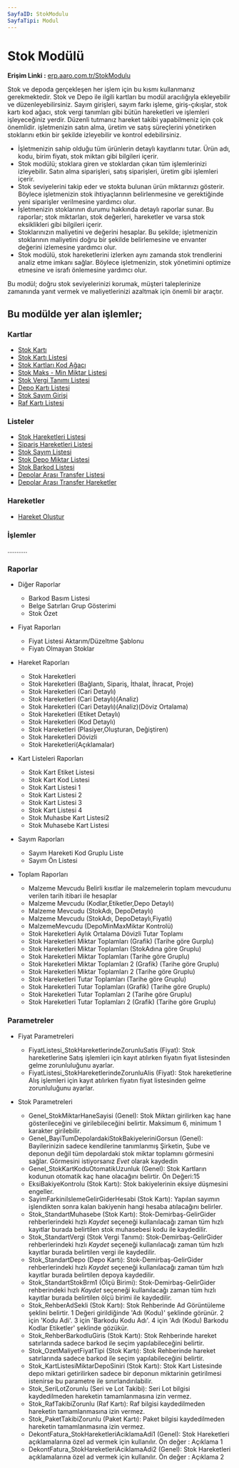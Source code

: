 ```yaml
---
SayfaID: StokModulu
SayfaTipi: Modul
---
```


# Stok Modülü

**Erişim Linki :** [erp.aaro.com.tr/StokModulu](https://erp.aaro.com.tr/StokModulu)

Stok ve depoda gerçekleşen her işlem için bu kısmı kullanmanız gerekmektedir. 
Stok ve Depo ile ilgili kartları bu modül aracılığıyla ekleyebilir ve düzenleyebilirsiniz.
Sayım girişleri, sayım farkı işleme, giriş-çıkışlar, stok kartı kod ağacı, stok vergi tanımları gibi bütün hareketleri ve işlemleri işleyeceğiniz yerdir. 
Düzenli tutmanız hareket takibi yapabilmeniz için çok önemlidir.
işletmenizin satın alma, üretim ve satış süreçlerini yönetirken stoklarını etkin bir şekilde izleyebilir ve kontrol edebilirsiniz.

- İşletmenizin sahip olduğu tüm ürünlerin detaylı kayıtlarını tutar. Ürün adı, kodu, birim fiyatı, stok miktarı gibi bilgileri içerir.
- Stok modülü; stoklara giren ve stoklardan çıkan tüm işlemlerinizi izleyebilir. Satın alma siparişleri, satış siparişleri, üretim gibi işlemleri içerir.
- Stok seviyelerini takip eder ve stokta bulunan ürün miktarınızı gösterir. Böylece işletmenizin stok ihtiyaçlarının belirlenmesine ve gerektiğinde yeni siparişler verilmesine yardımcı olur.
- İşletmenizin stoklarının durumu hakkında detaylı raporlar sunar. Bu raporlar; stok miktarları, stok değerleri, hareketler ve varsa stok eksiklikleri gibi bilgileri içerir.
- Stoklarınızın maliyetini ve değerini hesaplar. Bu şekilde; işletmenizin stoklarının maliyetini doğru bir şekilde belirlemesine ve envanter değerini izlemesine yardımcı olur.
- Stok modülü, stok hareketlerini izlerken aynı zamanda stok trendlerini analiz etme imkanı sağlar. Böylece işletmenizin, stok yönetimini optimize etmesine ve israfı önlemesine yardımcı olur.


Bu modül; doğru stok seviyelerinizi korumak, müşteri taleplerinize zamanında yanıt vermek ve maliyetlerinizi azaltmak için önemli bir araçtır.

## Bu modülde yer alan işlemler;

### Kartlar

- [Stok Kartı](../Stok/StokKarti.md)
- [Stok Kartı Listesi](../Stok/StokKartiListesi.md)
- [Stok Kartları Kod Ağacı](../Stok/StokKartiListesi.md)
- [Stok Maks - Min Miktar Listesi]()
- [Stok Vergi Tanımı Listesi]()
- [Depo Kartı Listesi]() 
- [Stok Sayım Girişi]()
- [Raf Kartı Listesi]()

### Listeler 

- [Stok Hareketleri Listesi](../Stok/KasaHareketleriListesi.md)
- [Sipariş Hareketleri Listesi]()
- [Stok Sayım Listesi]()
- [Stok Depo Miktar Listesi]()
- [Stok Barkod Listesi]()
- [Depolar Arası Transfer Listesi]()
- [Depolar Arası Transfer Hareketler]()

### Hareketler

- [Hareket Oluştur](../Banka/HareketOlustur.md)

### İşlemler

...........

### Raporlar

- Diğer Raporlar
	- Barkod Basım Listesi
	- Belge Satırları Grup Gösterimi
	- Stok Özet

- Fiyat Raporları
	- Fiyat Listesi Aktarım/Düzeltme Şablonu 	 	
	- Fiyatı Olmayan Stoklar

- Hareket Raporları
	- Stok Hareketleri
	- Stok Hareketleri (Bağlantı, Sipariş, İthalat, İhracat, Proje)
	- Stok Hareketleri (Cari Detaylı)	
	- Stok Hareketleri (Cari Detaylı)(Analiz)	
	- Stok Hareketleri (Cari Detaylı)(Analiz)(Döviz Ortalama)
	- Stok Hareketleri (Etiket Detaylı)
	- Stok Hareketleri (Kod Detaylı)
	- Stok Hareketleri (Plasiyer,Oluşturan, Değiştiren)
	- Stok Hareketleri Dövizli	
	- Stok Hareketleri(Açıklamalar)

- Kart Listeleri Raporları
	- Stok Kart Etiket Listesi
	- Stok Kart Kod Listesi		
	- Stok Kart Listesi 1	
	- Stok Kart Listesi 2	
	- Stok Kart Listesi 3	
	- Stok Kart Listesi 4	
	- Stok Muhasbe Kart Listesi2
	- Stok Muhasebe Kart Listesi

- Sayım Raporları
	- Sayım Hareketi Kod Gruplu Liste	
	- Sayım Ön Listesi

- Toplam Raporları
	- Malzeme Mevcudu	Belirli kısıtlar ile malzemelerin toplam mevcudunu verilen tarih itibari ile hesaplar
	- Malzeme Mevcudu (Kodlar,Etiketler,Depo Detaylı)
	- Malzeme Mevcudu (StokAdı, DepoDetaylı)
	- Malzeme Mevcudu (StokAdı, DepoDetaylı,Fiyatlı)
	- MalzemeMevcudu (DepoMinMaxMiktar Kontrolü)
	- Stok Hareketleri Aylık Ortalama Dövizli Tutar Toplamı
	- Stok Hareketleri Miktar Toplamları (Grafik) (Tarihe göre Gurplu)
	- Stok Hareketleri Miktar Toplamları (StokAdına göre Gruplu)
	- Stok Hareketleri Miktar Toplamları (Tarihe göre Gruplu)
	- Stok Hareketleri Miktar Toplamları 2 (Grafik) (Tarihe göre Gruplu)
	- Stok Hareketleri Miktar Toplamları 2 (Tarihe göre Gruplu)
	- Stok Hareketleri Tutar Toplamları (Tarihe göre Gruplu)
	- Stok Hareketleri Tutar Toplamları (Grafik) (Tarihe göre Gruplu)
	- Stok Hareketleri Tutar Toplamları 2 (Tarihe göre Gruplu)
	- Stok Hareketleri Tutar Toplamları 2 (Grafik) (Tarihe göre Gruplu)


### Parametreler

- Fiyat Parametreleri
	- FiyatListesi_StokHareketlerindeZorunluSatis (Fiyat): Stok hareketlerine Satış işlemleri için kayıt atılırken fiyatın fiyat listesinden gelme zorunluluğunu ayarlar.
	- FiyatListesi_StokHareketlerindeZorunluAlis (Fiyat): Stok hareketlerine Alış işlemleri için kayıt atılırken fiyatın fiyat listesinden gelme zorunluluğunu ayarlar.

- Stok Parametreleri
	- Genel_StokMiktarHaneSayisi (Genel): Stok Miktarı girilirken kaç hane gösterileceğini ve girilebileceğini belirtir. Maksimum 6, minimum 1 karakter girilebilir.
	- Genel_BayiTumDepolardakiStokBakiyeleriniGorsun (Genel): Bayilerinizin sadece kendilerine tanımlanmış Şirketin, Şube ve deponun değil tüm depolardaki stok miktar toplamını görmesini sağlar. Görmesini istiyorsanız *Evet* olarak kaydedin
	- Genel_StokKartKoduOtomatikUzunluk (Genel): Stok Kartların kodunun otomatik kaç hane olacağını belirtir. Ön Değeri:15
	- EksiBakiyeKontrolu (Stok Kartı): Stok bakiyelerinin eksiye düşmesini engeller.
	- SayimFarkiniIslemeGelirGiderHesabi (Stok Kartı): Yapılan sayımın işlendikten sonra kalan bakiyenin hangi hesaba atılacağını belirler.
	- Stok_StandartMuhasebe (Stok Kartı): Stok-Demirbaş-GelirGider rehberlerindeki hızlı *Kaydet* seçeneği kullanılacağı zaman tüm hızlı kayıtlar burada belirtilen stok muhasebesi kodu ile kaydedilir.
	- Stok_StandartVergi (Stok Vergi Tanımı): Stok-Demirbaş-GelirGider rehberlerindeki hızlı *Kaydet* seçeneği kullanılacağı zaman tüm hızlı kayıtlar burada belirtilen vergi ile kaydedilir.
	- Stok_StandartDepo (Depo Kartı): Stok-Demirbaş-GelirGider rehberlerindeki hızlı *Kaydet* seçeneği kullanılacağı zaman tüm hızlı kayıtlar burada belirtilen depoya kaydedilir.
	- Stok_StandartStokBrm1 (Ölçü Birimi): Stok-Demirbaş-GelirGider rehberindeki hızlı *Kaydet* seçeneği kullanılacağı zaman tüm hızlı kayıtlar burada belirtilen ölçü birimi ile kaydedilir.
	- Stok_RehberAdSekli (Stok Kartı): Stok Rehberinde Ad Görüntüleme şeklini belirtir. 1 Değeri girildiğinde 'Adı (Kodu)' şeklinde görünür. 2 için 'Kodu Adi'. 3 için 'Barkodu Kodu Adı'. 4 için 'Adı (Kodu) Barkodu Kodlar Etiketler' şeklinde gözükür.
	- Stok_RehberBarkodluGiris (Stok Kartı): Stok Rehberinde hareket satırlarında sadece barkod ile seçim yapılabileceğini belirtir.
	- Stok_OzetMaliyetFiyatTipi (Stok Kartı): Stok Rehberinde hareket satırlarında sadece barkod ile seçim yapılabileceğini belirtir.
	- Stok_KartListesiMiktarDepoSiniri (Stok Kartı): Stok Kart Listesinde depo miktari getirilirken sadece bir deponun miktarinin getirilmesi istenirse bu parametre ile sınırlandırılabilir.
	- Stok_SeriLotZorunlu (Seri ve Lot Takibi): Seri Lot bilgisi kaydedilmeden hareketin tamamlanmasına izin vermez.
	- Stok_RafTakibiZorunlu (Raf Kartı): Raf bilgisi kaydedilmeden hareketin tamamlanmasına izin vermez.
	- Stok_PaketTakibiZorunlu (Paket Kartı): Paket bilgisi kaydedilmeden hareketin tamamlanmasına izin vermez.
	- DekontFatura_StokHareketleriAciklamaAdi1 (Genel): Stok Hareketleri açıklamalarına özel ad vermek için kullanılır. Ön değer : Açıklama 1
	- DekontFatura_StokHareketleriAciklamaAdi2 (Genel): Stok Hareketleri açıklamalarına özel ad vermek için kullanılır. Ön değer : Açıklama 2
